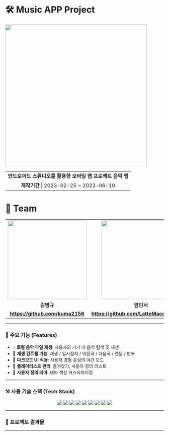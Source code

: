 
<div align="left">
    <h1>🛠 Music APP Project</h1>
    <table>
        <tr>
            <img src="https://github.com/user-attachments/assets/49f785a4-201c-4465-aec2-15f0f2494a99" width="450">
        </tr>
        <tr>
            <td align="center"><b>안드로이드 스튜디오를 활용한 모바일 앱 프로젝트 음악 앱</b></td>
        </tr>
        <tr>
            <td align="center"><b>제작기간</b> | 2023-02-25 ~ 2023-06-10 </td>
        </tr>
    </table>
</div>

<div align="left">
    <h1>👥 Team</h1>
    <table>
      <tr>
        <td align="center"><img src="https://github.com/user-attachments/assets/61049fd5-5e06-4b17-bb51-d925ea3e68dc" width="250"></td>
        <td align="center"><img src="https://github.com/user-attachments/assets/d679adca-8aee-456b-944e-3ea52fffb1a8" width="250"></td>
      </tr>
      <tr>
        <td align="center"><b>김명규</b></td>
        <td align="center"><b>엄민서</b></td>
      </tr>
      <tr>
        <td align="center"><b><a href="https://github.com/kuma2156">https://github.com/kuma2156</a></b></td>
        <td align="center"><b><a href="https://github.com/LatteMacchiato1223">https://github.com/LatteMacchiato1223</a></b></td>
      </tr>
    </table>
</div>

---

### 📱 주요 기능 (Features)
- 🎶 **로컬 음악 파일 재생**: 사용자의 기기 내 음악 탐색 및 재생
- 🔀 **재생 컨트롤 기능**: 재생 / 일시정지 / 이전곡 / 다음곡 / 랜덤 / 반복
- 🌙 **다크모드 UI 적용**: 사용자 경험 중심의 야간 모드
- 📁 **플레이리스트 관리**: 즐겨찾기, 사용자 정의 리스트
- 🎨 **사용자 정의 테마**: 테마 색상 커스터마이징

---

### ⚒️ 사용 기술 스택 (Tech Stack)

<div align="center">

<!-- Language -->
<img src="https://img.shields.io/badge/Kotlin-7F52FF?style=for-the-badge&logo=kotlin&logoColor=white" />
<img src="https://img.shields.io/badge/Java-007396?style=for-the-badge&logo=java&logoColor=white" />

<!-- IDE -->
<img src="https://img.shields.io/badge/Android%20Studio-3DDC84?style=for-the-badge&logo=android-studio&logoColor=white" />

<!-- Architecture -->
<img src="https://img.shields.io/badge/MVVM-FF6F61?style=for-the-badge&logo=architect&logoColor=white" />

<!-- Libraries -->
<img src="https://img.shields.io/badge/ExoPlayer-689F38?style=for-the-badge&logo=google-play&logoColor=white" />
<img src="https://img.shields.io/badge/Glide-FF9800?style=for-the-badge&logo=android&logoColor=white" />
<img src="https://img.shields.io/badge/Material%20Components-6200EE?style=for-the-badge&logo=material-design&logoColor=white" />

<!-- Version Control -->
<img src="https://img.shields.io/badge/Git-F05032?style=for-the-badge&logo=git&logoColor=white" />
<img src="https://img.shields.io/badge/GitHub-181717?style=for-the-badge&logo=github&logoColor=white" />

</div>


---

### 📸 프로젝트 결과물 


---
